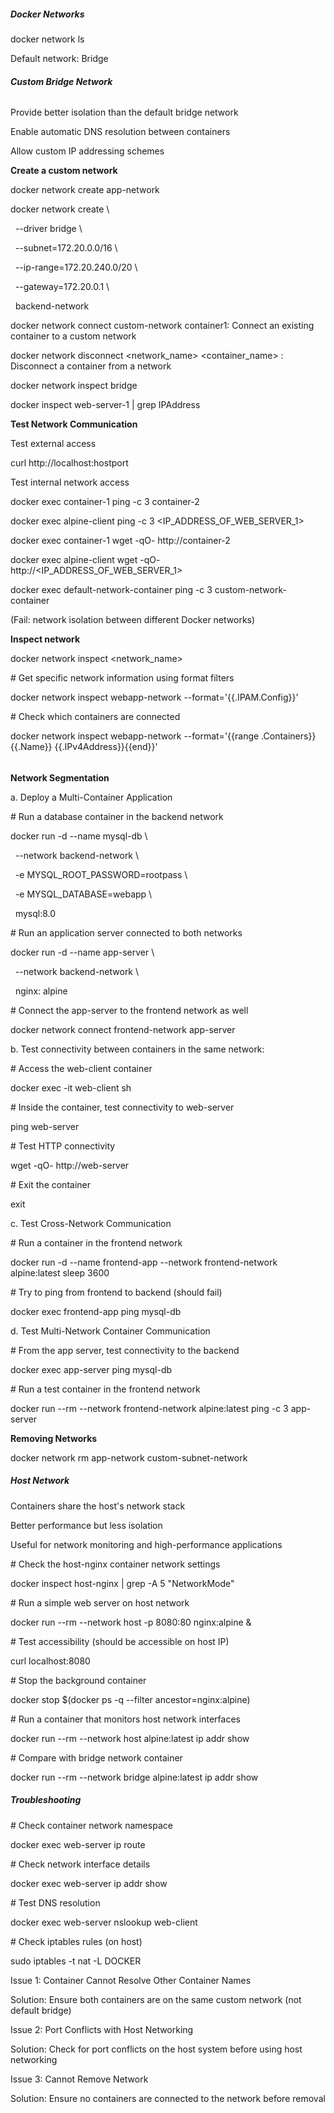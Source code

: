 ##### Docker Networks



docker network ls

Default network: Bridge



###### **Custom Bridge Network**



Provide better isolation than the default bridge network

Enable automatic DNS resolution between containers

Allow custom IP addressing schemes



**Create a custom network**



docker network create app-network

docker network create \\

&nbsp; --driver bridge \\

&nbsp; --subnet=172.20.0.0/16 \\

&nbsp; --ip-range=172.20.240.0/20 \\

&nbsp; --gateway=172.20.0.1 \\

&nbsp; backend-network



docker network connect custom-network container1: Connect an existing container to a custom network

docker network disconnect <network\_name> <container\_name> : Disconnect a container from a network



docker network inspect bridge

docker inspect web-server-1 | grep IPAddress



**Test Network Communication**



Test external access

curl http://localhost:hostport



Test internal network access

docker exec container-1 ping -c 3 container-2

docker exec alpine-client ping -c 3 <IP\_ADDRESS\_OF\_WEB\_SERVER\_1>

docker exec container-1 wget -qO- http://container-2

docker exec alpine-client wget -qO- http://<IP\_ADDRESS\_OF\_WEB\_SERVER\_1>



docker exec default-network-container ping -c 3 custom-network-container

(Fail: network isolation between different Docker networks)



**Inspect network**



docker network inspect <network\_name>



\# Get specific network information using format filters

docker network inspect webapp-network --format='{{.IPAM.Config}}'



\# Check which containers are connected

docker network inspect webapp-network --format='{{range .Containers}}{{.Name}} {{.IPv4Address}}{{end}}'

###### 

**Network Segmentation**



a. Deploy a Multi-Container Application



\# Run a database container in the backend network

docker run -d --name mysql-db \\

  --network backend-network \\

  -e MYSQL\_ROOT\_PASSWORD=rootpass \\

  -e MYSQL\_DATABASE=webapp \\

  mysql:8.0



\# Run an application server connected to both networks

docker run -d --name app-server \\

  --network backend-network \\

  nginx: alpine



\# Connect the app-server to the frontend network as well

docker network connect frontend-network app-server



b. Test connectivity between containers in the same network:



\# Access the web-client container

docker exec -it web-client sh



\# Inside the container, test connectivity to web-server

ping web-server



\# Test HTTP connectivity

wget -qO- http://web-server



\# Exit the container

exit



c. Test Cross-Network Communication



\# Run a container in the frontend network

docker run -d --name frontend-app --network frontend-network alpine:latest sleep 3600



\# Try to ping from frontend to backend (should fail)

docker exec frontend-app ping mysql-db



d. Test Multi-Network Container Communication



\# From the app server, test connectivity to the backend

docker exec app-server ping mysql-db



\# Run a test container in the frontend network

docker run --rm --network frontend-network alpine:latest ping -c 3 app-server



**Removing Networks**



docker network rm app-network custom-subnet-network



##### **Host Network**



Containers share the host's network stack

Better performance but less isolation

Useful for network monitoring and high-performance applications



\# Check the host-nginx container network settings

docker inspect host-nginx | grep -A 5 "NetworkMode"



\# Run a simple web server on host network

docker run --rm --network host -p 8080:80 nginx:alpine \&



\# Test accessibility (should be accessible on host IP)

curl localhost:8080



\# Stop the background container

docker stop $(docker ps -q --filter ancestor=nginx:alpine)



\# Run a container that monitors host network interfaces

docker run --rm --network host alpine:latest ip addr show



\# Compare with bridge network container

docker run --rm --network bridge alpine:latest ip addr show



##### **Troubleshooting**



\# Check container network namespace

docker exec web-server ip route



\# Check network interface details

docker exec web-server ip addr show



\# Test DNS resolution

docker exec web-server nslookup web-client



\# Check iptables rules (on host)

sudo iptables -t nat -L DOCKER



Issue 1: Container Cannot Resolve Other Container Names

Solution: Ensure both containers are on the same custom network (not default bridge)



Issue 2: Port Conflicts with Host Networking

Solution: Check for port conflicts on the host system before using host networking



Issue 3: Cannot Remove Network

Solution: Ensure no containers are connected to the network before removal


